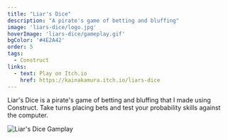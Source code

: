 ```yaml
---
title: "Liar's Dice"
description: "A pirate's game of betting and bluffing"
image: 'liars-dice/logo.jpg'
hoverImage: 'liars-dice/gameplay.gif'
bgColor: '#4E2A42'
order: 5
tags:
  - Construct
links:
  - text: Play on Itch.io
    href: https://kainakamura.itch.io/liars-dice
---
```


Liar's Dice is a pirate's game of betting and bluffing that I made using Construct. Take turns placing bets and test your probability skills against the computer.

![Liar's Dice Gamplay](/liars-dice/gameplay.gif)
